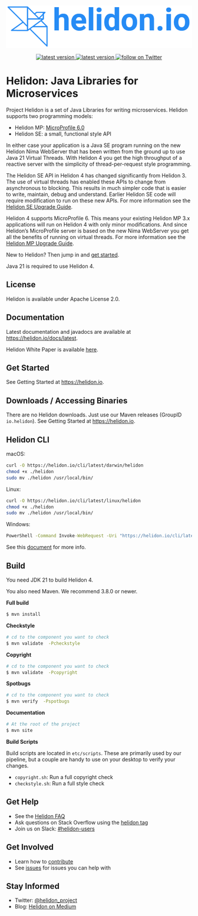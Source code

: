 <p align="center">
    <img src="./etc/images/Primary_logo_blue.png">
</p>
<p align="center">
    <a href="https://github.com/heldon-io/helidon/tags">
        <img src="https://img.shields.io/github/tag/helidon-io/helidon.svg" alt="latest version">
    </a>
    <a href="https://github.com/helidon-io/helidon/issues">
        <img src="https://img.shields.io/github/issues/helidon-io/helidon.svg" alt="latest version">
    </a>
    <a href="https://twitter.com/intent/follow?screen_name=helidon_project">
        <img src="https://img.shields.io/twitter/follow/helidon_project.svg?style=social&logo=twitter" alt="follow on Twitter">
    </a>
</p>

# Helidon: Java Libraries for Microservices

Project Helidon is a set of Java Libraries for writing microservices.
Helidon supports two programming models:

* Helidon MP: [MicroProfile 6.0](https://github.com/eclipse/microprofile/releases/tag/6.0)
* Helidon SE: a small, functional style API

In either case your application is a Java SE program running on the
new Helidon Níma WebServer that has been written from the ground up to
use Java 21 Virtual Threads. With Helidon 4 you get the high throughput of a reactive server with the simplicity of thread-per-request style programming.

The Helidon SE API in Helidon 4 has changed significantly from Helidon 3. The use of virtual threads has enabled these APIs to change from asynchronous to blocking. This results in much simpler code that is easier to write, maintain, debug and understand. Earlier Helidon SE code will require modification to run on these new APIs. For more information see the [Helidon SE Upgrade Guide](https://helidon.io/docs/v4/#/se/guides/upgrade_4x).

Helidon 4 supports MicroProfile 6. This means your existing Helidon MP 3.x applications will run on Helidon 4 with only minor modifications. And since Helidon’s MicroProfile server is based on the new Níma WebServer you get all the benefits of running on virtual threads. For more information see the [Helidon MP Upgrade Guide](https://helidon.io/docs/v4/#/mp/guides/upgrade_4x).

New to Helidon? Then jump in and [get started](https://helidon.io/docs/v4/#/about/prerequisites).

Java 21 is required to use Helidon 4.


## License

Helidon is available under Apache License 2.0.

## Documentation

Latest documentation and javadocs are available at <https://helidon.io/docs/latest>.

Helidon White Paper is available [here](https://www.oracle.com/a/ocom/docs/technical-brief--helidon-report.pdf).

## Get Started

See Getting Started at <https://helidon.io>.

## Downloads / Accessing Binaries

There are no Helidon downloads. Just use our Maven releases (GroupID `io.helidon`).
See Getting Started at <https://helidon.io>. 

## Helidon CLI

macOS:
```bash
curl -O https://helidon.io/cli/latest/darwin/helidon
chmod +x ./helidon
sudo mv ./helidon /usr/local/bin/
```

Linux:
```bash
curl -O https://helidon.io/cli/latest/linux/helidon
chmod +x ./helidon
sudo mv ./helidon /usr/local/bin/
```

Windows:
```bat
PowerShell -Command Invoke-WebRequest -Uri "https://helidon.io/cli/latest/windows/helidon.exe" -OutFile "C:\Windows\system32\helidon.exe"
```

See this [document](HELIDON-CLI.md) for more info.

## Build

You need JDK 21 to build Helidon 4.

You also need Maven. We recommend 3.8.0 or newer.

**Full build**
```bash
$ mvn install
```

**Checkstyle**
```bash
# cd to the component you want to check
$ mvn validate  -Pcheckstyle
```

**Copyright**

```bash
# cd to the component you want to check
$ mvn validate  -Pcopyright
```

**Spotbugs**

```bash
# cd to the component you want to check
$ mvn verify  -Pspotbugs
```

**Documentation**

```bash
# At the root of the project
$ mvn site
```

**Build Scripts**

Build scripts are located in `etc/scripts`. These are primarily used by our pipeline,
but a couple are handy to use on your desktop to verify your changes. 

* `copyright.sh`: Run a full copyright check
* `checkstyle.sh`: Run a full style check

## Get Help

* See the [Helidon FAQ](https://github.com/oracle/helidon/wiki/FAQ)
* Ask questions on Stack Overflow using the [helidon tag](https://stackoverflow.com/tags/helidon)
* Join us on Slack: [#helidon-users](http://slack.helidon.io)

## Get Involved

* Learn how to [contribute](CONTRIBUTING.md)
* See [issues](https://github.com/oracle/helidon/issues) for issues you can help with

## Stay Informed

* Twitter: [@helidon_project](https://twitter.com/helidon_project)
* Blog: [Helidon on Medium](https://medium.com/helidon)
